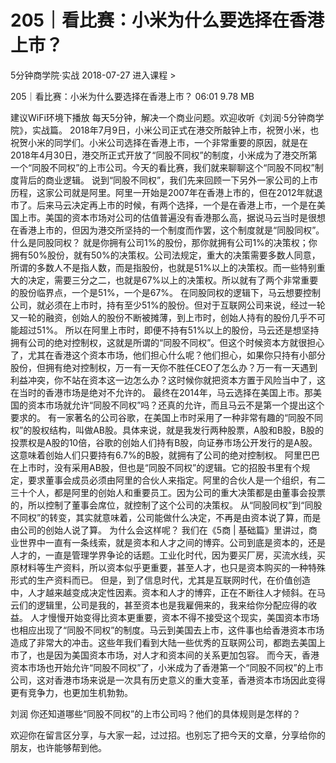 # 205｜看比赛：小米为什么要选择在香港上市？


5分钟商学院·实战
2018-07-27
进入课程 >

205｜看比赛：小米为什么要选择在香港上市？
06:01 9.78 MB

建议WiFi环境下播放
每天5分钟，解决一个商业问题。欢迎收听《刘润·5分钟商学院》，实战篇。
2018年7月9日，小米公司正式在港交所敲钟上市，祝贺小米，也祝贺小米的同学们。小米公司选择在香港上市，一个非常重要的原因，就是在2018年4月30日，港交所正式开放了“同股不同权”的制度，小米成为了港交所第一个“同股不同权”的上市公司。今天的看比赛，我们就来聊聊这个“同股不同权”制度背后的商业逻辑。
说到“同股不同权”，我们先来回顾一下另外一家公司的上市历程，这家公司就是阿里。阿里一开始是2007年在香港上市的，但在2012年就退市了。后来马云决定再上市的时候，有两个选择，一个是在香港上市，一个是在美国上市。美国的资本市场对公司的估值普遍没有香港那么高，据说马云当时是很想在香港上市的，但因为港交所坚持的一个制度而作罢，这个制度就是“同股同权”。
什么是同股同权？
就是你拥有公司1%的股份，那你就拥有公司1%的决策权；你拥有50%股份，就有50%的决策权。公司法规定，重大的决策需要多数人同意，所谓的多数人不是指人数，而是指股份，也就是51%以上的决策权。而一些特别重大的决定，需要三分之二，也就是67%以上的决策权。所以就有了两个非常重要的股份临界点，一个是51%，一个是67%。
在同股同权的逻辑下，马云想要控制公司，就必须在上市时，持有至少51%的股份。但对于互联网公司来说，经过一轮又一轮的融资，创始人的股份不断被摊薄，到上市时，创始人持有的股份几乎不可能超过51%。
所以在阿里上市时，即便不持有51%以上的股份，马云还是想坚持拥有公司的绝对控制权，这就是所谓的“同股不同权”。但这个时候资本方就很担心了，尤其在香港这个资本市场，他们担心什么呢？他们担心，如果你只持有小部分股份，但拥有绝对控制权，万一有一天你不胜任CEO了怎么办？万一有一天遇到利益冲突，你不站在资本这一边怎么办？这时候你就把资本方置于风险当中了，这在当时的香港市场是绝对不允许的。
最终在2014年，马云选择在美国上市。那美国的资本市场就允许“同股不同权”吗？还真的允许，而且马云不是第一个提出这个要求的。
有一家著名的公司谷歌，在美国上市时采用了一种非常有趣的“同股不同权”的股权结构，叫做AB股。具体来说，就是我发行两种股票，A股和B股，B股的投票权是A股的10倍，谷歌的创始人们持有B股，向证券市场公开发行的是A股。这意味着创始人们只要持有6.7%的B股，就拥有了公司的绝对控制权。
阿里巴巴在上市时，没有采用AB股，但也是“同股不同权”的逻辑。它的招股书里有个规定，要求董事会成员必须由阿里的合伙人来指定。阿里的合伙人是一个组织，有二三十个人，都是阿里的创始人和重要员工。因为公司的重大决策都是由董事会投票的，所以控制了董事会席位，就控制了这个公司的决策权。
从“同股同权”到“同股不同权”的转变，其实就意味着，公司能做什么决定，不再是由资本说了算，而是由公司的创始人说了算。
为什么会这样呢？
我们在《5商 | 基础篇》里讲过，商业世界中一直有一条线索，就是资本和人才之间的博弈。公司到底是资本的，还是人才的，一直是管理学界争论的话题。工业化时代，因为要买厂房，买流水线，买原材料等生产资料，所以资本似乎更重要，甚至人才，也只是资本购买的一种特殊形式的生产资料而已。
但是，到了信息时代，尤其是互联网时代，在价值创造中，人才越来越变成决定性因素。资本和人才的博弈，正在不断往人才倾斜。在马云们的逻辑里，公司是我的，甚至资本也是我雇佣来的，我来给你分配应得的收益。
人才慢慢开始变得比资本更重要，资本不得不接受这个现实，美国资本市场也相应出现了“同股不同权”的制度。马云到美国去上市，这件事也给香港资本市场造成了非常大的冲击。这些年我们看到大陆一些优秀的互联网公司，都跑去美国上市了，也是因为美国资本市场，对人才和资本间的关系更加包容。
而今天，香港资本市场也开始允许“同股不同权”了，小米成为了香港第一个“同股不同权”的上市公司，这对香港市场来说是一次具有历史意义的重大变革，香港资本市场因此变得更有竞争力，也更加生机勃勃。

刘润
你还知道哪些“同股不同权”的上市公司吗？他们的具体规则是怎样的？

欢迎你在留言区分享，与大家一起，过过招。也别忘了把今天的文章，分享给你的朋友，也许能够帮到他。